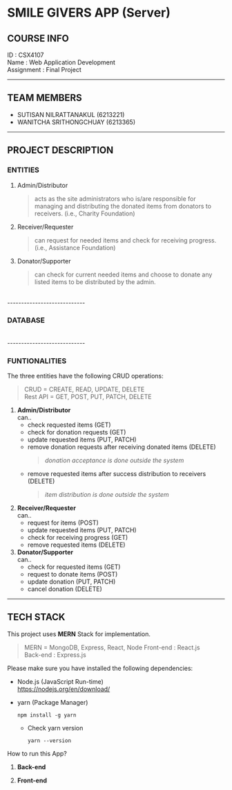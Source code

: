 # SMILE GIVERS APP (Server)

## COURSE INFO
ID : CSX4107 <br />
Name : Web Application Development <br />
Assignment : Final Project

----------------------------------------------------

## TEAM MEMBERS 
- SUTISAN NILRATTANAKUL (6213221) <br />
- WANITCHA SRITHONGCHUAY (6213365) 

----------------------------------------------------

## PROJECT DESCRIPTION
### ENTITIES
1. Admin/Distributor 
   > acts as the site administrators who is/are responsible for managing and distributing the donated items from donators to receivers. (i.e., Charity Foundation)
2. Receiver/Requester  
   > can request for needed items and check for receiving progress. (i.e., Assistance Foundation)
3. Donator/Supporter
   > can check for current needed items and choose to donate any listed items to be distributed by the admin.

<br /> ----------------------------

### DATABASE

<br /> ----------------------------

### FUNTIONALITIES
The three entities have the following CRUD operations:
> CRUD = CREATE, READ, UPDATE, DELETE <br />
> Rest API = GET, POST, PUT, PATCH, DELETE
1. **Admin/Distributor** <br />
   can..
   - check requested items (GET)
   - check for donation requests (GET)
   - update requested items (PUT, PATCH)
   - remove donation requests after receiving donated items (DELETE) 
     > *donation acceptance is done outside the system*
   - remove requested items after success distribution to receivers (DELETE) <br />
     > *item distribution is done outside the system*
2. **Receiver/Requester** <br />
   can..
   - request for items (POST)
   - update requested items (PUT, PATCH)
   - check for receiving progress (GET)
   - remove requested items (DELETE)
3. **Donator/Supporter** <br />
   can..
   - check for requested items (GET)
   - request to donate items (POST)
   - update donation (PUT, PATCH)
   - cancel donation (DELETE)

----------------------------------------------------

## TECH STACK
This project uses **MERN** Stack for implementation.
> MERN = MongoDB, Express, React, Node
> Front-end : React.js <br />
> Back-end : Express.js

Please make sure you have installed the following dependencies:
- Node.js (JavaScript Run-time) <br />
  https://nodejs.org/en/download/
  
- yarn (Package Manager)
  ```
  npm install -g yarn
  ```
  - Check yarn version
    ```
    yarn --version
    ```
    
How to run this App?
1. **Back-end**
   
2. **Front-end**
   


